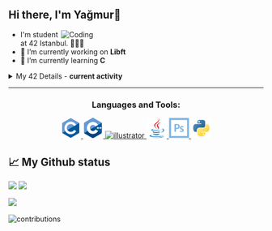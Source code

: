 
Hi there, I'm Yağmur👋
---------------------

<img alt="Coding" width="400" src="https://media.tenor.com/3bTxZ4HdrysAAAAC/pixels-neon.gif" align="right"/>

* I'm student at 42 Istanbul. 👩🏻‍💻
* 🔭 I’m currently working on **Libft**
* 🌱 I’m currently learning **C**
<details>
  <summary> My 42 Details - <b>current activity</b> </summary>


[![fozerdem's 42 stats](https://badge.mediaplus.ma/darkblue/fozerdem?1337Badge=off&UM6P=off)](https://github.com/oakoudad/badge42)

</details>


-----------------------------
<h3 align="center">Languages and Tools:</h3>
<p align="center"> <a href="https://www.cprogramming.com/" target="_blank" rel="noreferrer"> <img src="https://raw.githubusercontent.com/devicons/devicon/master/icons/c/c-original.svg" alt="c" width="40" height="40"/> </a> <a href="https://www.w3schools.com/cpp/" target="_blank" rel="noreferrer"> <img src="https://raw.githubusercontent.com/devicons/devicon/master/icons/cplusplus/cplusplus-original.svg" alt="cplusplus" width="40" height="40"/> </a> <a href="https://www.adobe.com/in/products/illustrator.html" target="_blank" rel="noreferrer"> <img src="https://www.vectorlogo.zone/logos/adobe_illustrator/adobe_illustrator-icon.svg" alt="illustrator" width="40" height="40"/> </a> <a href="https://www.java.com" target="_blank" rel="noreferrer"> <img src="https://raw.githubusercontent.com/devicons/devicon/master/icons/java/java-original.svg" alt="java" width="40" height="40"/> </a> <a href="https://www.photoshop.com/en" target="_blank" rel="noreferrer"> <img src="https://raw.githubusercontent.com/devicons/devicon/master/icons/photoshop/photoshop-line.svg" alt="photoshop" width="40" height="40"/> </a> <a href="https://www.python.org" target="_blank" rel="noreferrer"> <img src="https://raw.githubusercontent.com/devicons/devicon/master/icons/python/python-original.svg" alt="python" width="40" height="40"/> </a> </p>



## 📈 My Github status

<p align="left">
  <img width="43%" src="https://awesome-github-stats.azurewebsites.net/user-stats/fyozerdem?cardType=github&theme=radical" />
  <img width="48%" src="https://github-readme-streak-stats.herokuapp.com/?user=fyozerdem&theme=radical" />
</p>

<p align="left">
   <img width="40%" src="(https://github-readme-stats.vercel.app/api?username=fyozerdem&show_icons=true&theme=radical" />
</p>

![contributions](https://user-images.githubusercontent.com/99393019/206873716-60aacef7-7215-4d39-9f42-f09b568f2203.svg)
